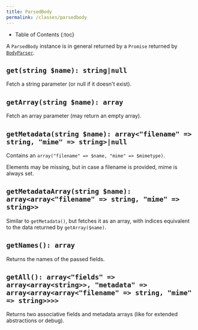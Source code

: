 ```yaml
---
title: ParsedBody
permalink: /classes/parsedbody
---
```


* Table of Contents
{:toc}

A `ParsedBody` instance is in general returned by a `Promise` returned by [`BodyParser`](bodyparser.html).

## `get(string $name): string|null`

Fetch a string parameter (or null if it doesn't exist).

## `getArray(string $name): array`

Fetch an array parameter (may return an empty array).

## `getMetadata(string $name): array<"filename" => string, "mime" => string>|null`

Contains an `array("filename" => $name, "mime" => $mimetype)`.

Elements may be missing, but in case a filename is provided, mime is always set.

## `getMetadataArray(string $name): array<array<"filename" => string, "mime" => string>>`

Similar to `getMetadata()`, but fetches it as an array, with indices equivalent to the data returned by `getArray($name)`.

## `getNames(): array`

Returns the names of the passed fields.

## `getAll(): array<"fields" => array<array<string>>, "metadata" => array<array<array<"filename" => string, "mime" => string>>>>`

Returns two associative fields and metadata arrays (like for extended abstractions or debug).